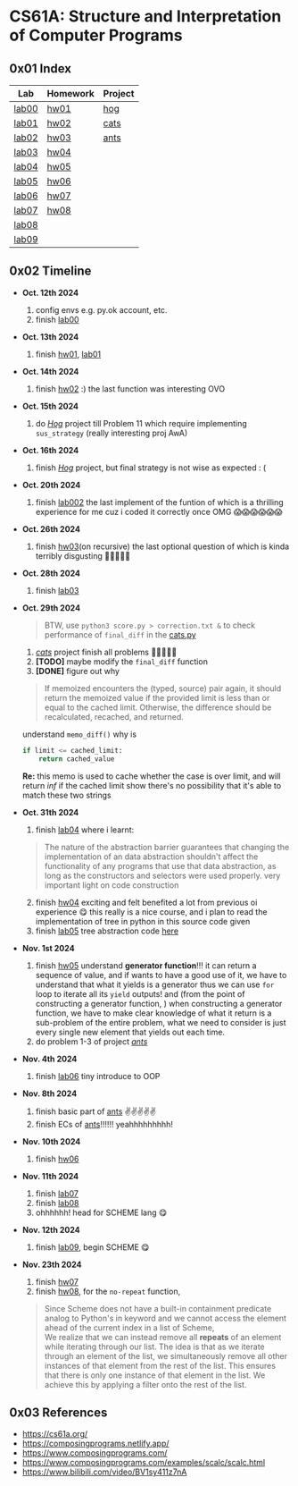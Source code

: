 # CS61A: Structure and Interpretation of Computer Programs
## 0x01 Index
| **Lab**                        | **Homework**               | **Project**                    |
| ------------------------------ | -------------------------- | ------------------------------ |
| [lab00](./lab/lab00/lab00.py)  | [hw01](./hw/hw01/hw01.py)  | [hog](./project/hog/hog.py)    |
| [lab01](./lab/lab01/lab01.py)  | [hw02](./hw/hw02/hw02.py)  | [cats](./project/cats/cats.py) |
| [lab02](./lab/lab02/lab02.py)  | [hw03](./hw/hw03/hw03.py)  | [ants](./project/ants/ants.py) |
| [lab03](./lab/lab03/lab03.py)  | [hw04](./hw/hw04/hw04.py)  |                                |
| [lab04](./lab/lab04/lab04.py)  | [hw05](./hw/hw05/hw05.py)  |                                |
| [lab05](./lab/lab05/lab05.py)  | [hw06](./hw/hw06/hw06.py)  |                                |
| [lab06](./lab/lab06/lab06.py)  | [hw07](./hw/hw07/hw07.scm) |                                |
| [lab07](./lab/lab07/lab07.py)  | [hw08](./hw/hw08/hw08.scm) |                                |
| [lab08](./lab/lab08/lab08.py)  |                            |                                |
| [lab09](./lab/lab09/lab09.scm) |                            |                                |

## 0x02 Timeline
- **Oct. 12th 2024**
  1. config envs e.g. py.ok account, etc.
  2. finish [lab00](./lab/lab00/lab00.py)
   
- **Oct. 13th 2024**
  1. finish [hw01](./hw/hw01/hw01.py), [lab01](./lab/lab01/lab01.py)
   
- **Oct. 14th 2024**
  1. finish [hw02](./hw/hw02/hw02.py) :) the last function was interesting OVO
   
- **Oct. 15th 2024**
  1. do [*Hog*](./project/hog/hog.py) project till Problem 11 which require implementing `sus_strategy` (really interesting proj AwA)
   
- **Oct. 16th 2024**
  1. finish [*Hog*](./project/hog/hog.py) project, but final strategy is not wise as expected : (
   
- **Oct. 20th 2024**
  1. finish [lab002](./lab/lab02/lab02.py) the last implement of the funtion of which is a thrilling experience for me cuz i coded it correctly once OMG 😱😱😱😱😱😱
   
- **Oct. 26th 2024**
  1. finish [hw03](./hw/hw03/hw03.py)(on recursive) the last optional question of which is kinda terribly disgusting 🤢🤢🤢🤢🤢
   
- **Oct. 28th 2024**
  1. finish [lab03](./lab/lab03/lab03.py)
   
- **Oct. 29th 2024**
  > BTW, use `python3 score.py > correction.txt &` to check performance of `final_diff` in the [cats.py](./project/cats/cats.py)
  1. [*cats*](./project/cats/cats.py) project finish all problems 🥺🥺🥺🥺🥺
  2. **[TODO]** maybe modify the `final_diff` function
  3. **[DONE]** figure out why
    > If memoized encounters the (typed, source) pair again, it should return the memoized value if the provided limit is less than or equal to the cached limit. Otherwise, the difference should be recalculated, recached, and returned.

    understand `memo_diff()` why is
    ``` py
    if limit <= cached_limit:
        return cached_value
    ```
    **Re:** this memo is used to cache whether the case is over limit, and will return *inf* if the cached 
    limit show there's no possibility that it's able to match these two strings
   
- **Oct. 31th 2024**
  1. finish [lab04](./lab/lab04/lab04.py) where i learnt:
    > The nature of the abstraction barrier guarantees that changing the implementation of an data abstraction shouldn't affect the functionality of any programs that use that data abstraction, as long as the constructors and selectors were used properly.
    very important light on code construction
  2. finish [hw04](./hw/hw04/hw04.py) exciting and felt benefited a lot from previous oi experience 😋
      this really is a nice course, and i plan to read the implementation of tree in python in this source code given
  3. finish [lab05](./lab/lab05/lab05.py) tree abstraction code [here](./lab/lab05/tree.py)
   
- **Nov. 1st 2024**
  1. finish [hw05](./hw/hw05/hw05.py) understand **generator function**!!! it can return a sequence of value, and if wants to have a good use of it, we have to understand that what it yields is a generator thus we can use `for` loop to iterate all its `yield` outputs! and (from the point of constructing a generator function, ) when constructing a generator function, we have to make clear knowledge of what it return is a sub-problem of the entire problem, what we need to consider is just every single new element that yields out each time.
  2. do problem 1-3 of project [*ants*](./project/ants/ants.py)

- **Nov. 4th 2024**
  1. finish [lab06](./lab/lab06/lab06.py) tiny introduce to OOP

- **Nov. 8th 2024**
  1. finish basic part of [ants](./project/ants/ants.py) ✌️✌️✌️✌️✌️
  2. finish ECs of [ants](./project/ants/ants.py)!!!!!! yeahhhhhhhhh!

- **Nov. 10th 2024**
  1. finish [hw06](./hw/hw06/hw06.py)
  
- **Nov. 11th 2024**
  1. finish [lab07](./lab/lab07/lab07.py)
  2. finish [lab08](./lab/lab08/lab08.py)
  3. ohhhhhh! head for SCHEME lang 😋

- **Nov. 12th 2024**
  1. finish [lab09](./lab/lab09/lab09.scm), begin SCHEME 😋

- **Nov. 23th 2024**
  1. finish [hw07](./hw/hw07/hw07.scm)
  2. finish [hw08](./hw/hw08/hw08.scm), for the `no-repeat` function,
    > Since Scheme does not have a built-in containment predicate analog to Python's in keyword and we cannot access the element ahead of the current index in a list of Scheme, <br>
    > We realize that we can instead remove all **repeats** of an element while iterating through our list. The idea is that as we iterate through an element of the list, we simultaneously remove all other instances of that element from the rest of the list. This ensures that there is only one instance of that element in the list. We achieve this by applying a filter onto the rest of the list.

## 0x03 References
- https://cs61a.org/
- https://composingprograms.netlify.app/
- https://www.composingprograms.com/
- https://www.composingprograms.com/examples/scalc/scalc.html
- https://www.bilibili.com/video/BV1sy411z7nA

